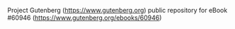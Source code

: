 Project Gutenberg (https://www.gutenberg.org) public repository for eBook #60946 (https://www.gutenberg.org/ebooks/60946)
